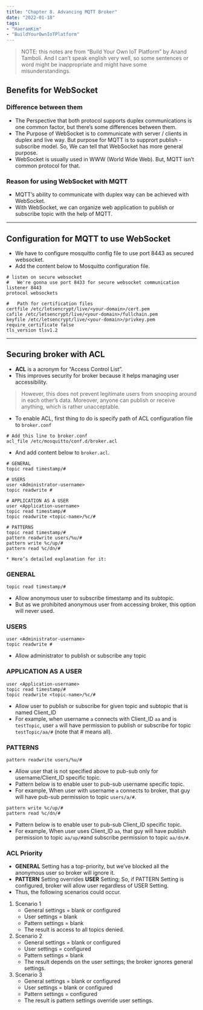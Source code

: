 ```yaml
---
title: "Chapter 8. Advancing MQTT Broker"
date: "2022-01-18"
tags:
- "HaeramKim"
- "BuildYourOwnIoTPlatform"
---
```

> NOTE: this notes are from “Build Your Own IoT Platform” by Anand Tamboli. And I can’t speak english very well, so some sentences or word might be inappropriate and might have some misunderstandings.  

## Benefits for WebSocket
### Difference between them
* The Perspective that both protocol supports duplex communications is one common factor, but there’s some differences between them.
* The Purpose of WebSocket is to communicate with server / clients in duplex and live way. But purpose for MQTT is to supprort publish - subscribe model. So, We can tell that WebSocket has more general purpose.
* WebSocket is usually used in WWW (World Wide Web). But, MQTT isn’t common protocol for that.
### Reason for using WebSocket with MQTT
* MQTT’s ability to communicate with duplex way can be achieved with WebSocket. 
* With WebSocket, we can organize web application to publish or subscribe topic with the help of MQTT.
- - - -
## Configuration for MQTT to use WebSocket
* We have to configure mosquitto config file to use port 8443 as secured websocket.
* Add the content below to Mosquitto configuration file.
```
# listen on secure websocket
#   We're gonna use port 8433 for secure websocket communication
listener 8443
protocol websockets

#   Path for certification files
certfile /etc/letsencrypt/live/<your-domain>/cert.pem
cafile /etc/letsencrypt/live/<your-domain>/fullchain.pem
keyfile /etc/letsencrypt/live/<your-domain>/privkey.pem
require_certificate false
tls_version tlsv1.2
```
- - - -
## Securing broker with ACL
* **ACL** is a acronym for “Access Control List”.
* This improves security for broker because it helps managing user accessibility.
> However, this does not prevent legitimate users from snooping around in each other’s data. Moreover, anyone can publish or receive anything, which is rather unacceptable.   
* To enable ACL, first thing to do is specify path of ACL configuration file to `broker.conf`
```
# Add this line to broker.conf
acl_file /etc/mosquitto/conf.d/broker.acl
```
* And add content below to `broker.acl`.
```
# GENERAL
topic read timestamp/#

# USERS
user <Administrator-username>
topic readwrite #

# APPLICATION AS A USER
user <Application-username>
topic read timestamp/#
topic readwrite <topic-name>/%c/#

# PATTERNS
topic read timestamp/#
pattern readwrite users/%u/#
pattern write %c/up/#
pattern read %c/dn/#
```
	* Here’s detailed explanation for it:
### GENERAL
```
topic read timestamp/#
```
* Allow anonymous user to subscribe timestamp and its subtopic.
* But as we prohibited anonymous user from accessing broker, this option will never used.
### USERS
```
user <Administrator-username>
topic readwrite #
```
* Allow administrator to publish or subscribe any topic
### APPLICATION AS A USER
```
user <Application-username>
topic read timestamp/#
topic readwrite <topic-name>/%c/#
```
* Allow user to publish or subscribe for given topic and subtopic that is named Client_ID
* For example, when username `a` connects with Client_ID `aa` and <topic-name> is `testTopic`, user `a` will have permission to publish or subscribe for topic `testTopic/aa/#` (note that # means all).
### PATTERNS
```
pattern readwrite users/%u/#
```
* Allow user that is not specified above to pub-sub only for username/Client_ID specific topic.
* Pattern below is to enable user to pub-sub username specific topic.
* For example, When user with username `a` connects to broker, that guy will have pub-sub permission to topic `users/a/#`.
```
pattern write %c/up/#
pattern read %c/dn/#
```
* Pattern below is to enable user to pub-sub Client_ID specific topic.
* For example, When user uses Client_ID `aa`, that guy will have publish permission to topic `aa/up/#`and subscribe permission to topic `aa/dn/#`.
### ACL Priority
* **GENERAL** Setting has a top-priority, but we’ve blocked all the anonymous user so broker will ignore it.
* **PATTERN** Setting overrides **USER** Setting; So, if PATTERN Setting is configured, broker will allow user regardless of USER Setting.
* Thus, the following scenarios could occur.
1. Scenario 1
	* General settings = blank or configured 
	* User settings = blank 
	* Pattern settings = blank 
	* The result is access to all topics denied. 
2. Scenario 2 
	* General settings = blank or configured 
	* User settings = configured 
	* Pattern settings = blank 
	* The result depends on the user settings; the broker ignores general settings. 
3. Scenario 3 
	* General settings = blank or configured 
	* User settings = blank or configured 
	* Pattern settings = configured 
	* The result is pattern settings override user settings. 
